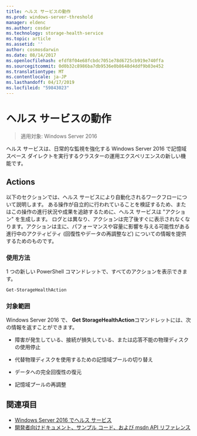 ```yaml
---
title: ヘルス サービスの動作
ms.prod: windows-server-threshold
manager: eldenc
ms.author: cosdar
ms.technology: storage-health-service
ms.topic: article
ms.assetid: ''
author: cosmosdarwin
ms.date: 08/14/2017
ms.openlocfilehash: efdf8f04e68fcbdc7051e78d6725cb919e740ffa
ms.sourcegitcommit: 0d0b32c8986ba7db9536e0b8648d4ddf9b03e452
ms.translationtype: MT
ms.contentlocale: ja-JP
ms.lasthandoff: 04/17/2019
ms.locfileid: "59843023"
---
```

# <a name="health-service-actions"></a>ヘルス サービスの動作

> 適用対象: Windows Server 2016

ヘルス サービスは、日常的な監視を強化する Windows Server 2016 で記憶域スペース ダイレクトを実行するクラスターの運用エクスペリエンスの新しい機能です。

## <a name="actions"></a>Actions  

以下のセクションでは、ヘルス サービスにより自動化されるワークフローについて説明します。 ある操作が自立的に行われていることを検証するため、またはこの操作の進行状況や成果を追跡するために、ヘルス サービスは "アクション" を生成します。 ログとは異なり、アクションは完了後すぐに表示されなくなります。アクションは主に、パフォーマンスや容量に影響を与える可能性がある進行中のアクティビティ (回復性やデータの再調整など) についての情報を提供するためのものです。  

### <a name="usage"></a>使用方法  

1 つの新しい PowerShell コマンドレットで、すべてのアクションを表示できます。  

```PowerShell
Get-StorageHealthAction  
```

### <a name="coverage"></a>対象範囲  

Windows Server 2016 で、 **Get StorageHealthAction**コマンドレットには、次の情報を返すことができます。  

-   障害が発生している、接続が損失している、または応答不能の物理ディスクの使用停止  

-   代替物理ディスクを使用するための記憶域プールの切り替え  

-   データへの完全回復性の復元  

-   記憶域プールの再調整  

## <a name="see-also"></a>関連項目

- [Windows Server 2016 でヘルス サービス](health-service-overview.md)
- [開発者向けドキュメント、サンプル コード、および msdn API リファレンス](https://msdn.microsoft.com/windowshealthservice)
